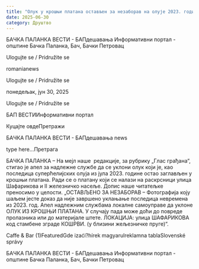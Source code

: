 ```yaml
---
title: "Олук у крошњи платана остављен за незаборав на олује 2023. године"
date: 2025-06-30
category: Друштво
---
```


БАЧКА ПАЛАНКА ВЕСТИ - БАПдешавања Информативни портал - општине Бачка Паланка, Бач, Бачки Петровац

Ulogujte se / Pridružite se

romanianews

Ulogujte se / Pridružite se

понедељак, јун 30, 2025

Ulogujte se / Pridružite se

БАП ВЕСТИИнформативни портал

Куцајте овдеПретражи

БАЧКА ПАЛАНКА ВЕСТИ - БАПдешавања news

type here...Претрага

БАЧКА ПАЛАНКА – На мејл наше  редакције, за рубрику „Глас грађана“, стигао је апел за надлежне службе да се уклони олук који је, као последица суперћелијских олуја из јула 2023. године остао заглављен у крошњи платана. Ради се о платану који се налази на раскрсници улица Шафарикова и II железничко насеље. Допис наше читатељке преносимо у целости.
„ОСТАВЉЕНО ЗА НЕЗАБОРАВ – Фотографија коју шаљем јесте доказ да није завршено уклањање последица невремена из 2023. год. Апел надлежним службама локалне самоуправе да уклоне ОЛУК ИЗ КРОШЊИ ПЛАТАНА. У случају пада може доћи до повреде пролазника или до материјале штете. ЛОКАЦИЈА: улица ШАФАРИКОВА код стамбене зграде КОШРВИ. (у близини жељезничке пруге)“.

Caffe & Bar (1)FeaturedGde izaći?hírek magyarulreklamna tablaSlovenské správy

БАЧКА ПАЛАНКА ВЕСТИ - БАПдешавања Информативни портал - општине Бачка Паланка, Бач, Бачки Петровац
